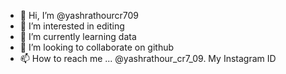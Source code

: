 - 👋 Hi, I’m @yashrathourcr709
- 👀 I’m interested in editing
- 🌱 I’m currently learning data
- 💞️ I’m looking to collaborate on github
- 📫 How to reach me ... @yashrathour_cr7_09. My Instagram ID 

<!---
yashrathourcr709/yashrathourcr709 is a ✨ special ✨ repository because its `README.md` (this file) appears on your GitHub profile.
You can click the Preview link to take a look at your changes.
--->
